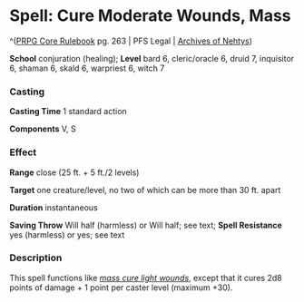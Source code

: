 # Spell: Cure Moderate Wounds, Mass

^([PRPG Core Rulebook][ss-mass-cure-moderate-wounds] pg. 263 | PFS Legal | [Archives of Nehtys][sn-mass-cure-moderate-wounds])

**School** conjuration (healing); **Level** bard 6, cleric/oracle 6, druid 7, inquisitor 6, shaman 6, skald 6, warpriest 6, witch 7

### Casting

**Casting Time** 1 standard action  

**Components** V, S

### Effect

**Range** close (25 ft. + 5 ft./2 levels)  

**Target** one creature/level, no two of which can be more than 30 ft. apart  

**Duration** instantaneous  

**Saving Throw** Will half (harmless) or Will half; see text; **Spell Resistance** yes (harmless) or yes; see text

### Description

This spell functions like _[mass cure light wounds]_, except that it cures 2d8 points of damage + 1 point per caster level (maximum +30).

[ss-mass-cure-moderate-wounds]: http://paizo.com/pathfinderRPG/v57
[sn-mass-cure-moderate-wounds]: http://www.archivesofnethys.com/SpellDisplay.aspx?ItemName=Cure%20Moderate%20Wounds%2C%20Mass
[mass cure light wounds]: http://www.archivesofnethys.com/SpellDisplay.aspx?ItemName=mass%20cure%20light%20wounds